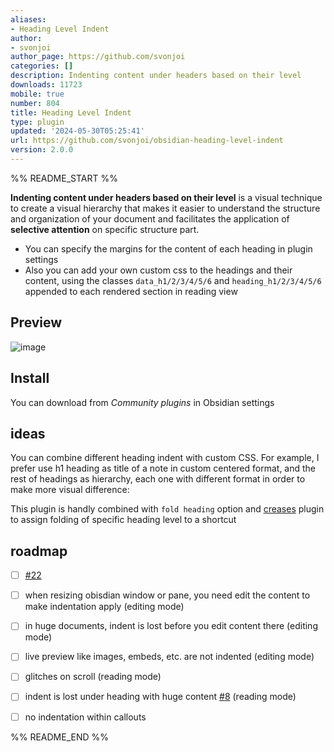 ```yaml
---
aliases:
- Heading Level Indent
author:
- svonjoi
author_page: https://github.com/svonjoi
categories: []
description: Indenting content under headers based on their level
downloads: 11723
mobile: true
number: 804
title: Heading Level Indent
type: plugin
updated: '2024-05-30T05:25:41'
url: https://github.com/svonjoi/obsidian-heading-level-indent
version: 2.0.0
---
```


%% README_START %%

**Indenting content under headers based on their level** is a visual technique to create a visual hierarchy that makes it easier to understand the structure and organization of your document and facilitates the application of **selective attention** on specific structure part. 

- You can specify the margins for the content of each heading in plugin settings
- Also you can add your own custom css to the headings and their content, using the classes `data_h1/2/3/4/5/6` and `heading_h1/2/3/4/5/6` appended to each rendered section in reading view

## Preview

![image](https://github.com/svonjoi/obsidian-heading-level-indent/assets/58810368/bb4dcf60-edff-4c3a-9c24-a06986b888d9)

## Install

You can download from *Community plugins* in Obsidian settings

## ideas

You can combine different heading indent with custom CSS. For example, I prefer use h1 heading as title of a note in custom centered format, and the rest of headings as hierarchy, each one with different format in order to make more visual difference:

This plugin is handly combined with `fold heading` option and [creases](https://github.com/liamcain/obsidian-creases) plugin to assign folding of specific heading level to a shortcut

## roadmap

- [ ] [#22](https://github.com/svonjoi/obsidian-heading-level-indent/issues/22)
- [ ] when resizing obisdian window or pane, you need edit the content to make indentation apply (editing mode)
- [ ] in huge documents, indent is lost before you edit content there (editing mode)
- [ ] live preview like images, embeds, etc. are not indented (editing mode)
- [ ] glitches on scroll (reading mode)
- [ ] indent is lost under heading with huge content [#8](https://github.com/svonjoi/obsidian-heading-level-indent/issues/8) (reading mode)
- [ ] no indentation within callouts


%% README_END %%